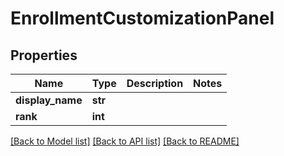 # EnrollmentCustomizationPanel

## Properties
Name | Type | Description | Notes
------------ | ------------- | ------------- | -------------
**display_name** | **str** |  | 
**rank** | **int** |  | 

[[Back to Model list]](../README.md#documentation-for-models) [[Back to API list]](../README.md#documentation-for-api-endpoints) [[Back to README]](../README.md)


